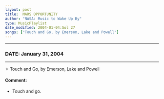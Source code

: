 ```yaml
---
layout: post
title:  MARS OPPORTUNITY
author: "NASA: Music to Wake Up By"
type: MusicPlaylist
date_modified: 2004-01-04:Sol 27
songs: ["Touch and Go, by Emerson, Lake and Powell"]
---
```


----
### DATE: January 31, 2004
----
✧ Touch and Go, by Emerson, Lake and Powell

#### Comment:
* Touch and go.



<br/>
<center>
	<a target="_blank"
	   href="https://twitter.com/intent/tweet?hashtags=Space,NASA,Playlist,NASAWakeupCalls,SpaceProgram&text={{ page.author}}, '{{ page.songs.first }}' {{ page.title }}, {{ page.date | date: '%B %d, %Y' }}. {{ site.url }}{{ page.url }} @nasawakeupcalls">
	   <i class="fab fa-twitter" alt="Tweet this page" style="font-size: 1.3em;"></i>
	</a>
	&nbsp; 	<i class="fas fa-user-astronaut" style="font-size: 1.5em;"></i> &nbsp;
    <a type="amzn" search="'Touch and Go, by Emerson, Lake and Powell'" category="popular music">
        <i class="fab fa-amazon" style="font-size: 1.3em;"></i>
    </a>
</center>
